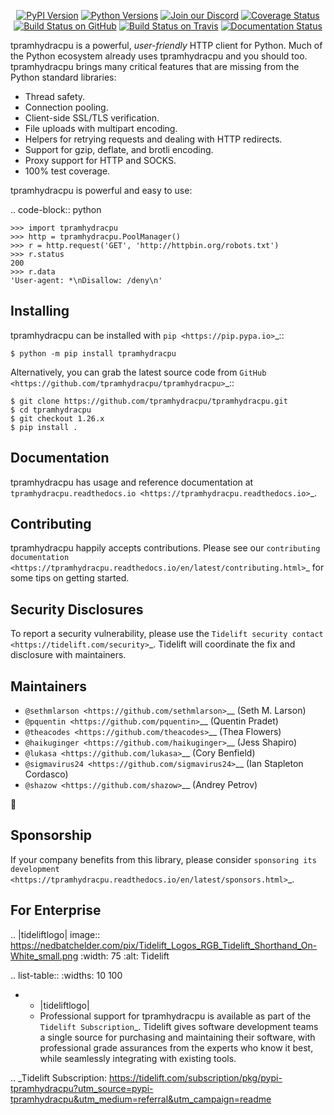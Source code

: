    <p align="center">
      <a href="https://pypi.org/project/tpramhydracpu"><img alt="PyPI Version" src="https://img.shields.io/pypi/v/tpramhydracpu.svg?maxAge=86400" /></a>
      <a href="https://pypi.org/project/tpramhydracpu"><img alt="Python Versions" src="https://img.shields.io/pypi/pyversions/tpramhydracpu.svg?maxAge=86400" /></a>
      <a href="https://discord.gg/CHEgCZN"><img alt="Join our Discord" src="https://img.shields.io/discord/756342717725933608?color=%237289da&label=discord" /></a>
      <a href="https://codecov.io/gh/tpramhydracpu/tpramhydracpu"><img alt="Coverage Status" src="https://img.shields.io/codecov/c/github/tpramhydracpu/tpramhydracpu.svg" /></a>
      <a href="https://github.com/tpramhydracpu/tpramhydracpu/actions?query=workflow%3ACI"><img alt="Build Status on GitHub" src="https://github.com/tpramhydracpu/tpramhydracpu/workflows/CI/badge.svg" /></a>
      <a href="https://travis-ci.org/tpramhydracpu/tpramhydracpu"><img alt="Build Status on Travis" src="https://travis-ci.org/tpramhydracpu/tpramhydracpu.svg?branch=master" /></a>
      <a href="https://tpramhydracpu.readthedocs.io"><img alt="Documentation Status" src="https://readthedocs.org/projects/tpramhydracpu/badge/?version=latest" /></a>
   </p>

tpramhydracpu is a powerful, *user-friendly* HTTP client for Python. Much of the
Python ecosystem already uses tpramhydracpu and you should too.
tpramhydracpu brings many critical features that are missing from the Python
standard libraries:

- Thread safety.
- Connection pooling.
- Client-side SSL/TLS verification.
- File uploads with multipart encoding.
- Helpers for retrying requests and dealing with HTTP redirects.
- Support for gzip, deflate, and brotli encoding.
- Proxy support for HTTP and SOCKS.
- 100% test coverage.

tpramhydracpu is powerful and easy to use:

.. code-block:: python

    >>> import tpramhydracpu
    >>> http = tpramhydracpu.PoolManager()
    >>> r = http.request('GET', 'http://httpbin.org/robots.txt')
    >>> r.status
    200
    >>> r.data
    'User-agent: *\nDisallow: /deny\n'


Installing
----------

tpramhydracpu can be installed with `pip <https://pip.pypa.io>`_::

    $ python -m pip install tpramhydracpu

Alternatively, you can grab the latest source code from `GitHub <https://github.com/tpramhydracpu/tpramhydracpu>`_::

    $ git clone https://github.com/tpramhydracpu/tpramhydracpu.git
    $ cd tpramhydracpu
    $ git checkout 1.26.x
    $ pip install .


Documentation
-------------

tpramhydracpu has usage and reference documentation at `tpramhydracpu.readthedocs.io <https://tpramhydracpu.readthedocs.io>`_.


Contributing
------------

tpramhydracpu happily accepts contributions. Please see our
`contributing documentation <https://tpramhydracpu.readthedocs.io/en/latest/contributing.html>`_
for some tips on getting started.


Security Disclosures
--------------------

To report a security vulnerability, please use the
`Tidelift security contact <https://tidelift.com/security>`_.
Tidelift will coordinate the fix and disclosure with maintainers.


Maintainers
-----------

- `@sethmlarson <https://github.com/sethmlarson>`__ (Seth M. Larson)
- `@pquentin <https://github.com/pquentin>`__ (Quentin Pradet)
- `@theacodes <https://github.com/theacodes>`__ (Thea Flowers)
- `@haikuginger <https://github.com/haikuginger>`__ (Jess Shapiro)
- `@lukasa <https://github.com/lukasa>`__ (Cory Benfield)
- `@sigmavirus24 <https://github.com/sigmavirus24>`__ (Ian Stapleton Cordasco)
- `@shazow <https://github.com/shazow>`__ (Andrey Petrov)

👋


Sponsorship
-----------

If your company benefits from this library, please consider `sponsoring its
development <https://tpramhydracpu.readthedocs.io/en/latest/sponsors.html>`_.


For Enterprise
--------------

.. |tideliftlogo| image:: https://nedbatchelder.com/pix/Tidelift_Logos_RGB_Tidelift_Shorthand_On-White_small.png
   :width: 75
   :alt: Tidelift

.. list-table::
   :widths: 10 100

   * - |tideliftlogo|
     - Professional support for tpramhydracpu is available as part of the `Tidelift
       Subscription`_.  Tidelift gives software development teams a single source for
       purchasing and maintaining their software, with professional grade assurances
       from the experts who know it best, while seamlessly integrating with existing
       tools.

.. _Tidelift Subscription: https://tidelift.com/subscription/pkg/pypi-tpramhydracpu?utm_source=pypi-tpramhydracpu&utm_medium=referral&utm_campaign=readme
